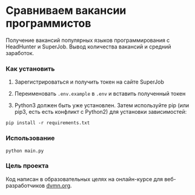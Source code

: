 # Сравниваем вакансии программистов

Получение вакансий популярных языков программирования с 
HeadHunter и SuperJob.
Вывод количества вакансий и средний заработок.

### Как установить
1. Зарегистрироваться и получить токен на сайте SuperJob

2. Переименовать `.env.example` в `.env` и вставить полученный токен

3. Python3 должен быть уже установлен. 
Затем используйте pip (или pip3, есть есть конфликт с Python2) для установки зависимостей:
   
```pip install -r requirements.txt```

### Использование

```python main.py```


### Цель проекта

Код написан в образовательных целях на онлайн-курсе для веб-разработчиков [dvmn.org](https://dvmn.org/).